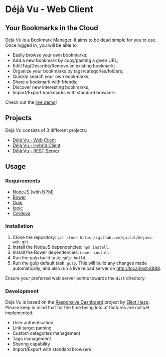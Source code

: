 # Déjà Vu - Web Client
## Your Bookmarks in the Cloud

Déjà Vu is a Bookmark Manager. It aims to be dead simple for you to use. Once logged in, you will be able to:
* Easily browse your own bookmarks;
* Add a new bookmark by copy/pasting a given URL;
* Edit/Tag/Describe/Remove an existing bookmark;
* Organize your bookmarks by tags/categories/folders;
* Quickly search your own bookmarks;
* Share a bookmark with friends;
* Discover new interesting bookmarks;
* Import/Export bookmarks with standard browsers.

Check out the [live demo](http://guitul.github.io/dejavu-web/)!

## Projects
Déjà Vu consists of 3 different projects:
* [Déjà Vu - Web Client](https://github.com/guitul/dejavu-web)
* [Déjà Vu - Hybrid Client](https://github.com/guitul/dejavu-hybrid)
* [Déjà Vu - REST Server](https://github.com/guitul/dejavu-server)

## Usage
### Requirements
* [NodeJS](http://nodejs.org/) (with [NPM](https://www.npmjs.org/))
* [Bower](http://bower.io)
* [Gulp](http://gulpjs.com)
* [Ionic](http://ionicframework.com/)
* [Cordova](https://cordova.apache.org/)

### Installation
1. Clone the repository: `git clone https://github.com/guitul/dejavu-web.git`
2. Install the NodeJS dependencies: `npm install`.
3. Install the Bower dependencies: `bower install`.
4. Run the gulp build task: `gulp build`.
5. Run the gulp default task: `gulp`. This will build any changes made automatically, and also run a live reload server on [http://localhost:8888](http://localhost:8888).

Ensure your preferred web server points towards the `dist` directory.

### Development
Déjà Vu is based on the [Responsive Dashboard](https://github.com/rdash) project by [Elliot Hesp](https://github.com/Ehesp).
Please keep in mind that for the time being lots of features are not yet implemented:
* User authentication
* Link target parsing
* Custom categories management
* Tags management
* Sharing capability
* Import/Export with standard browsers
